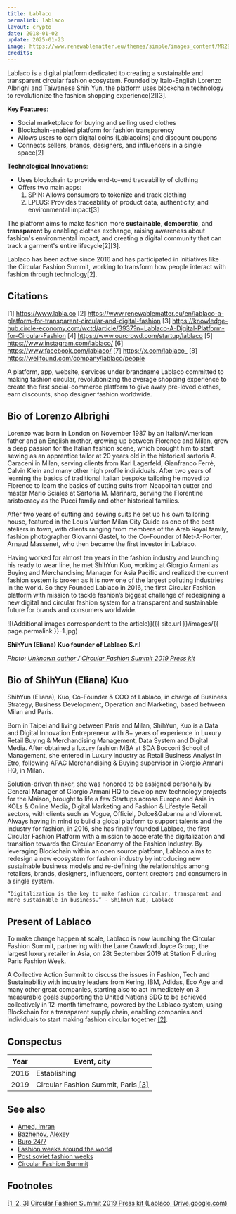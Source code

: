 ```yaml
---
title: Lablaco
permalink: lablaco
layout: crypto
date: 2018-01-02
update: 2025-01-23
image: https://www.renewablematter.eu/themes/simple/images_content/MR29-30/SU/SU4.jpg
credits:
---
```


Lablaco is a digital platform dedicated to creating a sustainable and transparent circular fashion ecosystem. Founded by Italo-English Lorenzo Albrighi and Taiwanese Shih Yun, the platform uses blockchain technology to revolutionize the fashion shopping experience[2][3].

**Key Features**:
- Social marketplace for buying and selling used clothes
- Blockchain-enabled platform for fashion transparency
- Allows users to earn digital coins (Lablacoins) and discount coupons
- Connects sellers, brands, designers, and influencers in a single space[2]

**Technological Innovations**:
- Uses blockchain to provide end-to-end traceability of clothing
- Offers two main apps:
  1. SPIN: Allows consumers to tokenize and track clothing
  2. LPLUS: Provides traceability of product data, authenticity, and environmental impact[3]

The platform aims to make fashion more **sustainable**, **democratic**, and **transparent** by enabling clothes exchange, raising awareness about fashion's environmental impact, and creating a digital community that can track a garment's entire lifecycle[2][3].

Lablaco has been active since 2016 and has participated in initiatives like the Circular Fashion Summit, working to transform how people interact with fashion through technology[2].

## Citations

[1] https://www.labla.co
[2] https://www.renewablematter.eu/en/lablaco-a-platform-for-transparent-circular-and-digital-fashion
[3] https://knowledge-hub.circle-economy.com/wctd/article/3937?n=Lablaco-A-Digital-Platform-for-Circular-Fashion
[4] https://www.ourcrowd.com/startup/lablaco
[5] https://www.instagram.com/lablaco/
[6] https://www.facebook.com/lablaco/
[7] https://x.com/lablaco_
[8] https://wellfound.com/company/lablaco/people

A platform, app, website, services under brandname Lablaco committed to making fashion circular, revolutionizing the average shopping experience to create the first social-commerce platform to give away pre-loved clothes, earn discounts, shop designer fashion worldwide.

## Bio of Lorenzo Albrighi

Lorenzo was born in London on November 1987 by an Italian/American father and an English mother, growing up between Florence and Milan, grew a deep passion for the Italian fashion scene, which brought him to start sewing as an apprentice tailor at 20 years old in the historical sartoria A. Caraceni in Milan, serving clients from Karl Lagerfeld, Gianfranco Ferrè, Calvin Klein and many other high profile individuals.
After two years of learning the basics of traditional Italian bespoke tailoring he moved to Florence to learn the basics of cutting suits from Neapolitan cutter and master Mario Sciales at Sartoria M. Marinaro, serving the Florentine aristocracy as the Pucci family and other historical families.

After two years of cutting and sewing suits he set up his own tailoring house, featured in the Louis Vuitton Milan City Guide as one of the best ateliers in town, with clients ranging from members of the Arab Royal family, fashion photographer Giovanni Gastel, to the Co-Founder of Net-A-Porter, Arnaud Massenet, who then became the first investor in Lablaco.

Having worked for almost ten years in the fashion industry and launching his ready to wear line, he met ShihYun Kuo, working at Giorgio Armani as Buying and Merchandising Manager for Asia Pacific and realized the current fashion system is broken as it is now one of the largest polluting industries in the world.
So they Founded Lablaco in 2016,  the first Circular Fashion platform with mission to tackle fashion’s biggest challenge of redesigning a new digital and circular fashion system for a transparent and sustainable future for brands and consumers worldwide.

![(Additional images correspondent to the article)]({{ site.url }}/images/{{ page.permalink }}-1.jpg)

**ShihYun (Eliana) Kuo founder of Lablaco S.r.l**

*Photo: [Unknown author](https://www.circularfashionsummit.com/press) / [Circular Fashion Summit 2019 Press kit](https://www.circularfashionsummit.com/press)*

## Bio of ShihYun (Eliana) Kuo

ShihYun (Eliana), Kuo, Co-Founder & COO of Lablaco, in charge of Business Strategy, Business Development, Operation and Marketing, based between Milan and Paris.

Born in Taipei and living between Paris and Milan, ShihYun, Kuo is a Data and Digital Innovation Entrepreneur with 8+ years of experience in Luxury Retail Buying & Merchandising Management, Data System and Digital Media. After obtained a luxury fashion MBA at SDA Bocconi School of Management, she entered in Luxury industry as Retail Business Analyst in Etro, following APAC Merchandising & Buying supervisor in Giorgio Armani HQ, in Milan.

Solution-driven thinker, she was honored to be assigned personally by General Manager of Giorgio Armani HQ to develop new technology projects for the Maison, brought to life a few Startups across Europe and Asia in KOLs & Online Media, Digital Marketing and Fashion & Lifestyle Retail sectors, with clients such as Vogue, Officiel, Dolce&Gabanna and Vionnet.  Always having in mind to build a global platform to support talents and the industry for fashion, in 2016,  she has finally founded Lablaco, the first Circular Fashion Platform with a mission to accelerate the digitalization and transition towards the Circular Economy of the Fashion Industry. By leveraging Blockchain within an open source platform, Lablaco aims to redesign a new ecosystem for fashion industry by introducing new sustainable business models and re-defining the relationships among retailers, brands, designers, influencers, content creators and consumers in a single system.

`“Digitalization is the key to make fashion circular, transparent and more sustainable in business.” - ShihYun Kuo, Lablaco`

## Present of Lablaco

To make change happen at scale, Lablaco is now launching the Circular Fashion Summit, partnering with the Lane Crawford Joyce Group, the largest luxury retailer in Asia, on 28t September 2019 at Station F during Paris Fashion Week.

A Collective Action Summit to discuss the issues in Fashion, Tech and Sustainability with industry leaders from Kering, IBM, Adidas, Eco Age and many other great companies, starting also to act immediately on 3 measurable goals supporting the United Nations SDG to be achieved collectively in 12-month timeframe, powered by the Lablaco system, using Blockchain for a transparent supply chain, enabling companies and individuals to start making fashion circular together <span id="a1">[\[2\]](#f1)</span>.


## Сonspectus

|Year|Event, city|
|-|-|
|2016|Establishing|
|2019|Circular Fashion Summit, Paris <span id="a1">[\[3\]](#f1)</span>|

## See also

+ [Amed, Imran](amed-imran)
+ [Bazhenov, Alexey](bazhenov-alexey)
+ [Buro 24/7](buro-24-7)
+ [Fashion weeks around the world](fashion-weeks-around-the-world)
+ [Post soviet fashion weeks](post-soviet-fashion-weeks)
+ [Circular Fashion Summit](circular-fashion-summit)

## Footnotes

[[1, 2, 3]](#a1) <span id="f1"></span> [Circular Fashion Summit 2019 Press kit (Lablaco, Drive.google.com)](https://www.circularfashionsummit.com/press)

